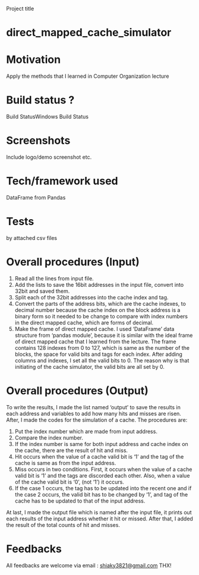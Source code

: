Project title
# direct_mapped_cache_simulator

# Motivation
Apply the methods that I learned in Computer Organization lecture 

# Build status ?
Build StatusWindows Build Status

# Screenshots
Include logo/demo screenshot etc.

# Tech/framework used
DataFrame from Pandas

# Tests
by attached csv files

# Overall procedures (Input)
1.  Read all the lines from input file. 
2.  Add the lists to save the 16bit addresses in the input file, convert into 32bit and saved them. 
3. Split each of the 32bit addresses into the cache index and tag. 
4. Convert the parts of the address bits, which are the cache indexes, to decimal number because the cache index on the block address is a binary form so it needed to be change to compare with index numbers in the direct mapped cache, which are forms of decimal. 
5. Make the frame of direct mapped cache. I used ‘DataFrame’ data structure from ‘pandas module’, because it is similar with the ideal frame of direct mapped cache that I learned from the lecture. The frame contains 128 indexes from 0 to 127, which is same as the number of the blocks, the space for valid bits and tags for each index. After adding columns and indexes, I set all the valid bits to 0.  The reason why is that initiating of the cache simulator, the valid bits are all set by 0.

# Overall procedures (Output)

To write the results, I made the list named ‘output’ to save the results in each address and variables to add how many hits and misses are risen. 
After, I made the codes for the simulation of a cache. The procedures are: 
1.	Put the index number which are made from input address.
2.	Compare the index number.
3.	If the index number is same for both input address and cache index on the cache, there are the result of hit and miss.
4.	Hit occurs when the value of a cache valid bit is ‘1’ and the tag of the cache is same as from the input address.
5.	Miss occurs in two conditions. First, it occurs when the value of a cache valid bit is ‘1’ and the tags are discorded each other. Also, when a value of the cache valid bit is ‘0’, (not ‘1’) it occurs.
6.	If the case 1 occurs, the tag has to be updated into the recent one and if the case 2 occurs, the valid bit has to be changed by ‘1’, and tag of the cache has to be updated to that of the input address.

At last, I made the output file which is named after the input file, it prints out each results of the input address whether it hit or missed. 
After that, I added the result of the total counts of hit and misses.

# Feedbacks
All feedbacks are welcome via email : shiaky3821@gmail.com
THX!

